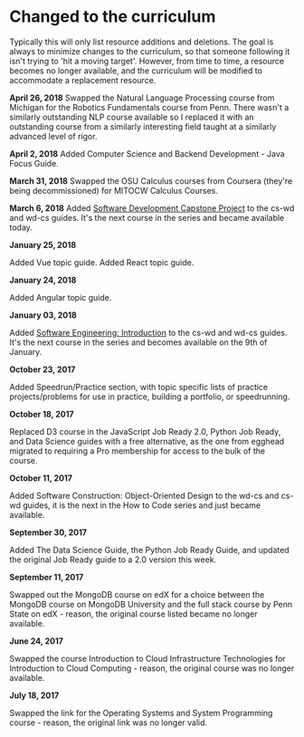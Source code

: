 # Changed to the curriculum

Typically this will only list resource additions and deletions. The goal is always to minimize changes to the curriculum, so that someone following it isn't trying to 'hit a moving target'. However, from time to time, a resource becomes no longer available, and the curriculum will be modified to accommodate a replacement resource.

**April 26, 2018**
Swapped the Natural Language Processing course from Michigan for the Robotics Fundamentals course from Penn. There wasn't a similarly outstanding NLP course available so I replaced it with an outstanding course from a similarly interesting field taught at a similarly advanced level of rigor.

**April 2, 2018**
Added Computer Science and Backend Development - Java Focus Guide.

**March 31, 2018**
Swapped the OSU Calculus courses from Coursera (they're being decommissioned) for MITOCW Calculus Courses.

**March 6, 2018**
Added [Software Development Capstone Project](https://www.edx.org/course/software-development-capstone-project-ubcx-softengprjx) to the cs-wd and wd-cs guides. It's the next course in the series and became available today.

**January 25, 2018** 

Added Vue topic guide.
Added React topic guide.


**January 24, 2018** 

Added Angular topic guide.


**January 03, 2018**

Added [Software Engineering: Introduction](https://www.edx.org/course/software-engineering-introduction-ubcx-softeng1x) to the cs-wd and wd-cs guides. It's the next course in the series and becomes available on the 9th of January.

**October 23, 2017**

Added Speedrun/Practice section, with topic specific lists of practice projects/problems for use in practice, building a portfolio, or speedrunning.

**October 18, 2017**

Replaced D3 course in the JavaScript Job Ready 2.0, Python Job Ready, and Data Science guides with a free alternative, as the one from egghead migrated to requiring a Pro membership for access to the bulk of the course.

**October 11, 2017**

Added Software Construction: Object-Oriented Design to the wd-cs and cs-wd guides, it is the next in the How to Code series and just became available.

**September 30, 2017**

Added The Data Science Guide, the Python Job Ready Guide, and updated the original Job Ready guide to a 2.0 version this week.

**September 11, 2017**

Swapped out the MongoDB course on edX for a choice between the MongoDB course on MongoDB University and the full stack course by Penn State on edX - reason, the original course listed became no longer available.

**June 24, 2017**

Swapped the course Introduction to Cloud Infrastructure Technologies for Introduction to Cloud Computing - reason, the original course was no longer available.

**July 18, 2017**

Swapped the link for the Operating Systems and System Programming course - reason, the original link was no longer valid.
